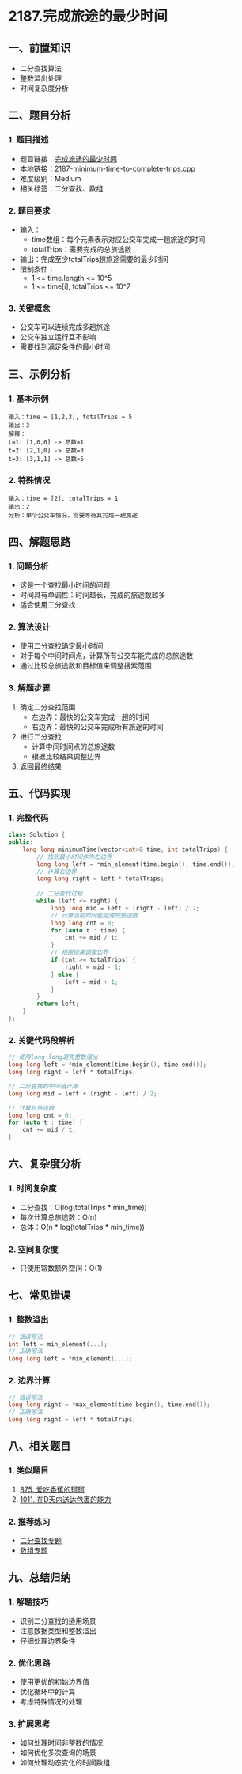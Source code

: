 # 2187.完成旅途的最少时间

## 一、前置知识
- 二分查找算法
- 整数溢出处理
- 时间复杂度分析

## 二、题目分析

### 1. 题目描述
- 题目链接：[完成旅途的最少时间](https://leetcode.cn/problems/minimum-time-to-complete-trips/description/)
- 本地链接：[2187-minimum-time-to-complete-trips.cpp](../Algorithm/LeetCode/All/2187-minimum-time-to-complete-trips.cpp)
- 难度级别：Medium
- 相关标签：二分查找、数组

### 2. 题目要求
- 输入：
  - time数组：每个元素表示对应公交车完成一趟旅途的时间
  - totalTrips：需要完成的总旅途数
- 输出：完成至少totalTrips趟旅途需要的最少时间
- 限制条件：
  - 1 <= time.length <= 10^5
  - 1 <= time[i], totalTrips <= 10^7

### 3. 关键概念
- 公交车可以连续完成多趟旅途
- 公交车独立运行互不影响
- 需要找到满足条件的最小时间

## 三、示例分析

### 1. 基本示例
```
输入：time = [1,2,3], totalTrips = 5
输出：3
解释：
t=1: [1,0,0] -> 总数=1
t=2: [2,1,0] -> 总数=3
t=3: [3,1,1] -> 总数=5
```

### 2. 特殊情况
```
输入：time = [2], totalTrips = 1
输出：2
分析：单个公交车情况，需要等待其完成一趟旅途
```

## 四、解题思路

### 1. 问题分析
- 这是一个查找最小时间的问题
- 时间具有单调性：时间越长，完成的旅途数越多
- 适合使用二分查找

### 2. 算法设计
- 使用二分查找确定最小时间
- 对于每个中间时间点，计算所有公交车能完成的总旅途数
- 通过比较总旅途数和目标值来调整搜索范围

### 3. 解题步骤
1. 确定二分查找范围
   - 左边界：最快的公交车完成一趟的时间
   - 右边界：最快的公交车完成所有旅途的时间
2. 进行二分查找
   - 计算中间时间点的总旅途数
   - 根据比较结果调整边界
3. 返回最终结果

## 五、代码实现

### 1. 完整代码
```cpp
class Solution {
public:
    long long minimumTime(vector<int>& time, int totalTrips) {
        // 找到最小时间作为左边界
        long long left = *min_element(time.begin(), time.end());
        // 计算右边界
        long long right = left * totalTrips;
        
        // 二分查找过程
        while (left <= right) {
            long long mid = left + (right - left) / 2;
            // 计算当前时间能完成的旅途数
            long long cnt = 0;
            for (auto t : time) {
                cnt += mid / t;
            }
            // 根据结果调整边界
            if (cnt >= totalTrips) {
                right = mid - 1;
            } else {
                left = mid + 1;
            }
        }
        return left;
    }
};
```

### 2. 关键代码段解析
```cpp
// 使用long long避免整数溢出
long long left = *min_element(time.begin(), time.end());
long long right = left * totalTrips;

// 二分查找的中间值计算
long long mid = left + (right - left) / 2;

// 计算总旅途数
long long cnt = 0;
for (auto t : time) {
    cnt += mid / t;
}
```

## 六、复杂度分析

### 1. 时间复杂度
- 二分查找：O(log(totalTrips * min_time))
- 每次计算总旅途数：O(n)
- 总体：O(n * log(totalTrips * min_time))

### 2. 空间复杂度
- 只使用常数额外空间：O(1)

## 七、常见错误

### 1. 整数溢出
```cpp
// 错误写法
int left = min_element(...);
// 正确写法
long long left = *min_element(...);
```

### 2. 边界计算
```cpp
// 错误写法
long long right = *max_element(time.begin(), time.end());
// 正确写法
long long right = left * totalTrips;
```

## 八、相关题目

### 1. 类似题目
1. [875. 爱吃香蕉的珂珂](https://leetcode.cn/problems/koko-eating-bananas/)
2. [1011. 在D天内送达包裹的能力](https://leetcode.cn/problems/capacity-to-ship-packages-within-d-days/)

### 2. 推荐练习
- [二分查找专题](https://leetcode.cn/tag/binary-search/)
- [数组专题](https://leetcode.cn/tag/array/)

## 九、总结归纳

### 1. 解题技巧
- 识别二分查找的适用场景
- 注意数据类型和整数溢出
- 仔细处理边界条件

### 2. 优化思路
- 使用更优的初始边界值
- 优化循环中的计算
- 考虑特殊情况的处理

### 3. 扩展思考
- 如何处理时间非整数的情况
- 如何优化多次查询的场景
- 如何处理动态变化的时间数组
